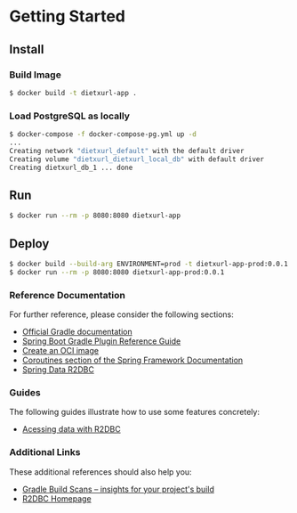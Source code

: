 # Getting Started

## Install

### Build Image

```bash
$ docker build -t dietxurl-app .
```

### Load PostgreSQL as locally

```bash
$ docker-compose -f docker-compose-pg.yml up -d
...
Creating network "dietxurl_default" with the default driver
Creating volume "dietxurl_dietxurl_local_db" with default driver
Creating dietxurl_db_1 ... done
```

## Run

```bash
$ docker run --rm -p 8080:8080 dietxurl-app
```

## Deploy

```bash
$ docker build --build-arg ENVIRONMENT=prod -t dietxurl-app-prod:0.0.1 .
$ docker run --rm -p 8080:8080 dietxurl-app-prod:0.0.1
```

### Reference Documentation
For further reference, please consider the following sections:

* [Official Gradle documentation](https://docs.gradle.org)
* [Spring Boot Gradle Plugin Reference Guide](https://docs.spring.io/spring-boot/docs/2.6.1/gradle-plugin/reference/html/)
* [Create an OCI image](https://docs.spring.io/spring-boot/docs/2.6.1/gradle-plugin/reference/html/#build-image)
* [Coroutines section of the Spring Framework Documentation](https://docs.spring.io/spring/docs/5.3.13/spring-framework-reference/languages.html#coroutines)
* [Spring Data R2DBC](https://docs.spring.io/spring-boot/docs/2.6.1/reference/html/spring-boot-features.html#boot-features-r2dbc)

### Guides
The following guides illustrate how to use some features concretely:

* [Acessing data with R2DBC](https://spring.io/guides/gs/accessing-data-r2dbc/)

### Additional Links
These additional references should also help you:

* [Gradle Build Scans – insights for your project's build](https://scans.gradle.com#gradle)
* [R2DBC Homepage](https://r2dbc.io)

